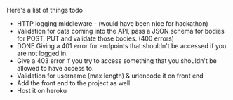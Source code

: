 Here's a list of things todo
  *  HTTP logging middleware - (would have been nice for
      hackathon)
  *  Validation for data coming into the API, pass a JSON schema
     for bodies for POST, PUT and validate those bodies. (400
     errors)
  *  DONE Giving a 401 error for endpoints that shouldn't be accessed
     if you are not logged in.
  *  Give a 403 error if you try to access something that you
     shouldn't be allowed to have access to.
  *  Validation for username (max length) & uriencode it on
      front end
  *  Add the front end to the project as well
  *  Host it on heroku


